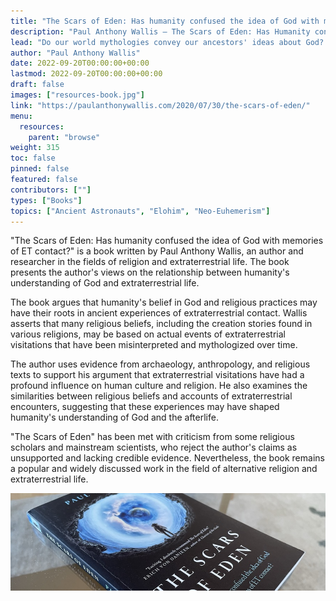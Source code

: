 ```yaml
---
title: "The Scars of Eden: Has humanity confused the idea of God with memories of ET contact?"
description: "Paul Anthony Wallis — The Scars of Eden: Has Humanity confused the idea of God with memories of ET contact? (2021)"
lead: "Do our world mythologies convey our ancestors' ideas about God? Or are they in reality ancestral memories of extra-terrestrial contact? How do ancient stories of contact, adaptation and abduction relate to people's experiences around the world today? The Scars of Eden will take you around the world to hear first-hand from ancestral voices alongside contemporary experiencers and world-renowned researchers. Recent revelations from US Navy, the Pentagon, and French Intelligence bring the reader right up to date in examining what has been forgotten and remembered, hidden and disclosed. If world mythologies, including the Bible, have confused the idea of God with ancient ET visitations, what difference does it make? How does it impact society today? And why is this cultural taboo so widespread and, for the author, so personal?"
author: "Paul Anthony Wallis"
date: 2022-09-20T00:00:00+00:00
lastmod: 2022-09-20T00:00:00+00:00
draft: false
images: ["resources-book.jpg"]
link: "https://paulanthonywallis.com/2020/07/30/the-scars-of-eden/"
menu:
  resources:
    parent: "browse"
weight: 315
toc: false
pinned: false
featured: false
contributors: [""]
types: ["Books"]
topics: ["Ancient Astronauts", "Elohim", "Neo-Euhemerism"]
---
```


"The Scars of Eden: Has humanity confused the idea of God with memories of ET contact?" is a book written by Paul Anthony Wallis, an author and researcher in the fields of religion and extraterrestrial life. The book presents the author's views on the relationship between humanity's understanding of God and extraterrestrial life.

The book argues that humanity's belief in God and religious practices may have their roots in ancient experiences of extraterrestrial contact. Wallis asserts that many religious beliefs, including the creation stories found in various religions, may be based on actual events of extraterrestrial visitations that have been misinterpreted and mythologized over time.

The author uses evidence from archaeology, anthropology, and religious texts to support his argument that extraterrestrial visitations have had a profound influence on human culture and religion. He also examines the similarities between religious beliefs and accounts of extraterrestrial encounters, suggesting that these experiences may have shaped humanity's understanding of God and the afterlife.

"The Scars of Eden" has been met with criticism from some religious scholars and mainstream scientists, who reject the author's claims as unsupported and lacking credible evidence. Nevertheless, the book remains a popular and widely discussed work in the field of alternative religion and extraterrestrial life.

![Image](images/the-scars-of-eden-book.jpg "The Scars of Eden, 2021 — Paul Anthony Wallis")
